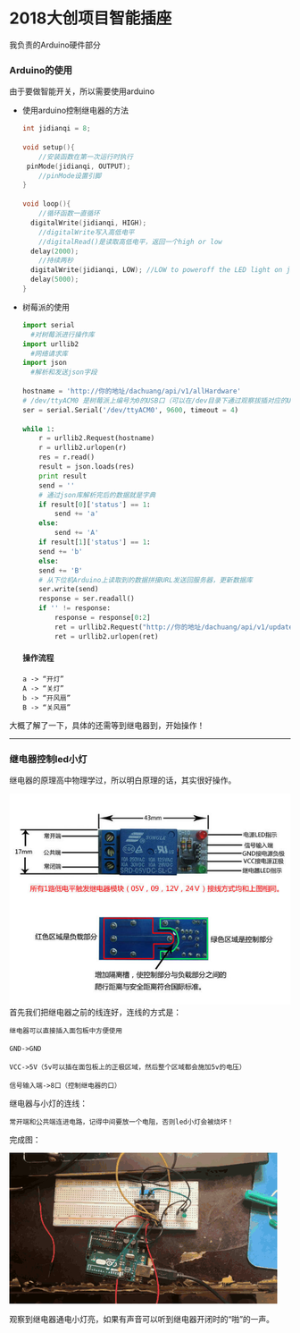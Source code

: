 # 2018大创项目智能插座

我负责的Arduino硬件部分



### Arduino的使用

由于要做智能开关，所以需要使用arduino

* 使用arduino控制继电器的方法

  ```c
  int jidianqi = 8;
  
  void setup(){
      //安装函数在第一次运行时执行
   pinMode(jidianqi, OUTPUT); 
      //pinMode设置引脚
  }
  
  void loop(){
      //循环函数一直循环
    digitalWrite(jidianqi, HIGH);
      //digitalWrite写入高低电平
      //digitalRead()是读取高低电平，返回一个high or low
    delay(2000);
      //持续两秒
    digitalWrite(jidianqi, LOW); //LOW to poweroff the LED light on jidianqi
    delay(5000);
  }
  ```

  

* 树莓派的使用

  ```python
  import serial 
  	#对树莓派进行操作库
  import urllib2
  	#网络请求库
  import json
  	#解析和发送json字段
  
  hostname = 'http://你的地址/dachuang/api/v1/allHardware'
  # /dev/ttyACM0 是树莓派上编号为0的USB口（可以在/dev目录下通过观察拔插对应的USB口找到对应的编号）					
  ser = serial.Serial('/dev/ttyACM0', 9600, timeout = 4)
  
  while 1:
      r = urllib2.Request(hostname)
      r = urllib2.urlopen(r)
      res = r.read()
      result = json.loads(res)
      print result
      send = ''
      # 通过json库解析完后的数据就是字典
      if result[0]['status'] == 1:
          send += 'a'
      else:
          send += 'A'
      if result[1]['status'] == 1:
      send += 'b'
      else:
      send += 'B'
      # 从下位机Arduino上读取到的数据拼接URL发送回服务器，更新数据库
      ser.write(send)
      response = ser.readall()
      if '' != response:
          response = response[0:2]
          ret = urllib2.Request("http://你的地址/dachuang/api/v1/updateHardware?hardwarename=tempUnit&status=3" + '&num=' + response)
          ret = urllib2.urlopen(ret)
  ```

  #### 操作流程

  ```
  a -> “开灯”
  A -> “关灯”
  b -> “开风扇”
  B -> “关风扇”
  ```

大概了解了一下，具体的还需等到继电器到，开始操作！

---



### 继电器控制led小灯

继电器的原理高中物理学过，所以明白原理的话，其实很好操作。

![继电器原理](./picture/jidianqi1.jpg)
首先我们把继电器之前的线连好，连线的方式是：

```
继电器可以直接插入面包板中方便使用

GND->GND

VCC->5V（5v可以插在面包板上的正极区域，然后整个区域都会施加5v的电压）

信号输入端->8口（控制继电器的口）
```
继电器与小灯的连线：

```
常开端和公共端连进电路，记得中间要放一个电阻，否则led小灯会被烧坏！
```

完成图：

![继电器工作控制led灯间歇通断](./picture/jidianqi2.gif)

观察到继电器通电小灯亮，如果有声音可以听到继电器开闭时的“啪”的一声。
